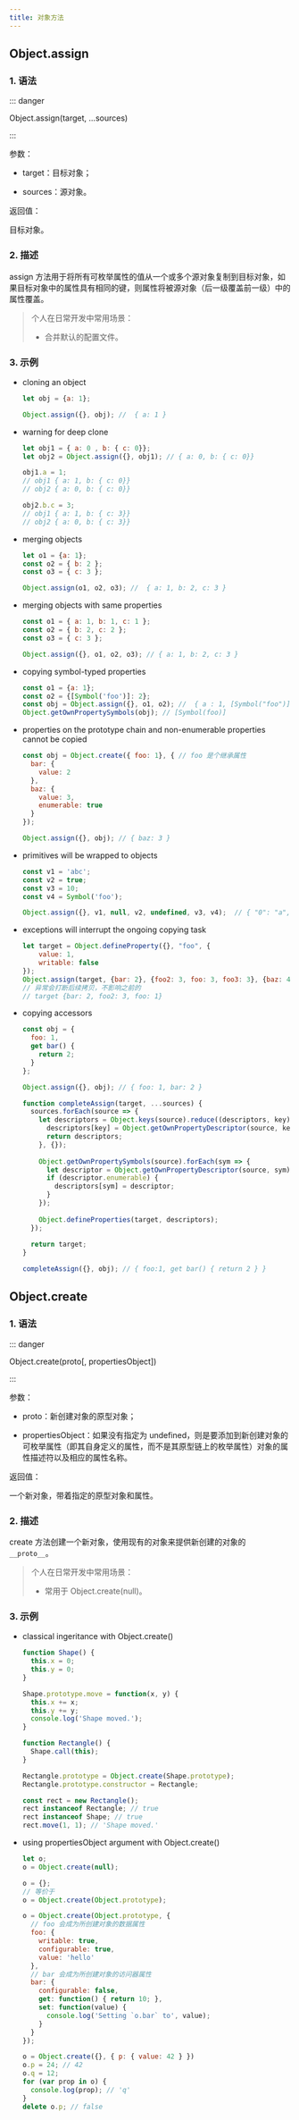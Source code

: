 ```yaml
---
title: 对象方法
---
```


## Object.assign

### 1. 语法

::: danger

Object.assign(target, ...sources)

:::

参数：

+ target：目标对象；

+ sources：源对象。

返回值：

目标对象。

### 2. 描述

assign 方法用于将所有可枚举属性的值从一个或多个源对象复制到目标对象，如果目标对象中的属性具有相同的键，则属性将被源对象（后一级覆盖前一级）中的属性覆盖。

> 个人在日常开发中常用场景：
>
> + 合并默认的配置文件。

### 3. 示例

+ cloning an object

  ```js
  let obj = {a: 1};
  
  Object.assign({}, obj); //  { a: 1 }
  ```

+ warning for deep clone

  ```js
  let obj1 = { a: 0 , b: { c: 0}};
  let obj2 = Object.assign({}, obj1); // { a: 0, b: { c: 0}}
  
  obj1.a = 1;
  // obj1 { a: 1, b: { c: 0}}
  // obj2 { a: 0, b: { c: 0}}
  
  obj2.b.c = 3;
  // obj1 { a: 1, b: { c: 3}}
  // obj2 { a: 0, b: { c: 3}}
  ```

+ merging objects

  ```js
  let o1 = {a: 1};
  const o2 = { b: 2 };
  const o3 = { c: 3 };
  
  Object.assign(o1, o2, o3); //  { a: 1, b: 2, c: 3 }
  ```

+ merging objects with same properties

  ```js
  const o1 = { a: 1, b: 1, c: 1 };
  const o2 = { b: 2, c: 2 };
  const o3 = { c: 3 };
  
  Object.assign({}, o1, o2, o3); // { a: 1, b: 2, c: 3 }
  ```

+ copying symbol-typed properties

  ```js
  const o1 = {a: 1};
  const o2 = {[Symbol('foo')]: 2};
  const obj = Object.assign({}, o1, o2); //  { a : 1, [Symbol("foo")]: 2 }
  Object.getOwnPropertySymbols(obj); // [Symbol(foo)]
  ```

+ properties on the prototype chain and non-enumerable properties cannot be copied

  ```js
  const obj = Object.create({ foo: 1}, { // foo 是个继承属性
    bar: {
      value: 2
    },
    baz: {
      value: 3,
      enumerable: true
    }
  });
  
  Object.assign({}, obj); // { baz: 3 }
  ```

+ primitives will be wrapped to objects

  ```js
  const v1 = 'abc';
  const v2 = true;
  const v3 = 10;
  const v4 = Symbol('foo');
  
  Object.assign({}, v1, null, v2, undefined, v3, v4);  // { "0": "a", "1": "b", "2": "c" }
  ```

+ exceptions will interrupt the ongoing copying task

  ```js
  let target = Object.defineProperty({}, "foo", {
      value: 1,
      writable: false
  });
  Object.assign(target, {bar: 2}, {foo2: 3, foo: 3, foo3: 3}, {baz: 4}); // TypeError: "foo" is read-only
  // 异常会打断后续拷贝，不影响之前的
  // target {bar: 2, foo2: 3, foo: 1}
  ```

+ copying accessors

  ```js
  const obj = {
    foo: 1,
    get bar() {
      return 2;
    }
  };
  
  Object.assign({}, obj); // { foo: 1, bar: 2 }
  
  function completeAssign(target, ...sources) {
    sources.forEach(source => {
      let descriptors = Object.keys(source).reduce((descriptors, key) => {
        descriptors[key] = Object.getOwnPropertyDescriptor(source, key);
        return descriptors;
      }, {});
      
      Object.getOwnPropertySymbols(source).forEach(sym => {
        let descriptor = Object.getOwnPropertyDescriptor(source, sym);
        if (descriptor.enumerable) {
          descriptors[sym] = descriptor;
        }
      });
      
      Object.defineProperties(target, descriptors);
    });
    
    return target;
  }
  
  completeAssign({}, obj); // { foo:1, get bar() { return 2 } }
  ```



## Object.create

### 1. 语法

::: danger

Object.create(proto[, propertiesObject])

:::

参数：

- proto：新创建对象的原型对象；

- propertiesObject：如果没有指定为 undefined，则是要添加到新创建对象的可枚举属性（即其自身定义的属性，而不是其原型链上的枚举属性）对象的属性描述符以及相应的属性名称。

返回值：

一个新对象，带着指定的原型对象和属性。

### 2. 描述

create 方法创建一个新对象，使用现有的对象来提供新创建的对象的 `__proto__`。

> 个人在日常开发中常用场景：
>
> - 常用于 Object.create(null)。

### 3. 示例

+ classical ingeritance with Object.create()

  ```js
  function Shape() {
    this.x = 0;
    this.y = 0;
  }
  
  Shape.prototype.move = function(x, y) {
    this.x += x;
    this.y += y;
    console.log('Shape moved.');
  }
  
  function Rectangle() {
    Shape.call(this);
  }
  
  Rectangle.prototype = Object.create(Shape.prototype);
  Rectangle.prototype.constructor = Rectangle;
  
  const rect = new Rectangle();
  rect instanceof Rectangle; // true
  rect instanceof Shape; // true
  rect.move(1, 1); // 'Shape moved.'
  ```

+ using propertiesObject argument with Object.create()

  ```js
  let o;
  o = Object.create(null);
  
  o = {};
  // 等价于
  o = Object.create(Object.prototype);
  
  o = Object.create(Object.prototype, {
    // foo 会成为所创建对象的数据属性
    foo: {
      writable: true,
      configurable: true,
      value: 'hello'
    },
    // bar 会成为所创建对象的访问器属性
    bar: {
      configurable: false,
      get: function() { return 10; },
      set: function(value) {
        console.log('Setting `o.bar` to', value);
      }
    }
  });
  
  o = Object.create({}, { p: { value: 42 } })
  o.p = 24; // 42
  o.q = 12;
  for (var prop in o) {
    console.log(prop); // 'q'
  }
  delete o.p; // false
  ```





